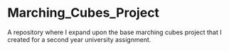 # Marching_Cubes_Project
A repository where I expand upon the base marching cubes project that I created for a second year university assignment.
